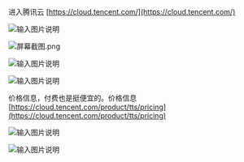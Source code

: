 进入腾讯云 [https://cloud.tencent.com/](https://cloud.tencent.com/)

![输入图片说明](https://images.gitee.com/uploads/images/2020/0918/113907_eebfc744_1093073.png "屏幕截图.png")

![](https://images.gitee.com/uploads/images/2020/0918/113414_1a49206f_1093073.png "屏幕截图.png")


![输入图片说明](https://images.gitee.com/uploads/images/2020/0918/113432_ee8078fe_1093073.png "屏幕截图.png")

![输入图片说明](https://images.gitee.com/uploads/images/2020/0918/113630_6546b60d_1093073.png "屏幕截图.png")

价格信息，付费也是挺便宜的。价格信息 [https://cloud.tencent.com/product/tts/pricing](https://cloud.tencent.com/product/tts/pricing)

![输入图片说明](https://images.gitee.com/uploads/images/2020/0918/113749_b07293b3_1093073.png "屏幕截图.png")

![输入图片说明](https://images.gitee.com/uploads/images/2020/0918/114011_9a551bbb_1093073.png "屏幕截图.png")
